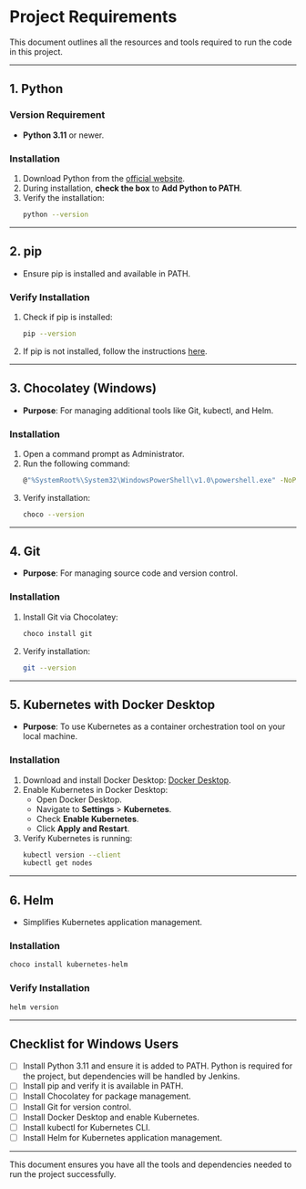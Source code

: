 
# Project Requirements

This document outlines all the resources and tools required to run the code in this project.

---

## **1. Python**

### **Version Requirement**
- **Python 3.11** or newer.

### **Installation**
1. Download Python from the [official website](https://www.python.org/downloads/).
2. During installation, **check the box** to **Add Python to PATH**.
3. Verify the installation:
   ```bash
   python --version
   ```

---

## **2. pip**
- Ensure pip is installed and available in PATH.

### **Verify Installation**
1. Check if pip is installed:
   ```bash
   pip --version
   ```
2. If pip is not installed, follow the instructions [here](https://pip.pypa.io/en/stable/installation/).

---

## **3. Chocolatey (Windows)**
- **Purpose**: For managing additional tools like Git, kubectl, and Helm.

### **Installation**
1. Open a command prompt as Administrator.
2. Run the following command:
   ```bash
   @"%SystemRoot%\System32\WindowsPowerShell\v1.0\powershell.exe" -NoProfile -InputFormat None -ExecutionPolicy Bypass -Command "Set-ExecutionPolicy Bypass -Scope Process -Force; [System.Net.ServicePointManager]::SecurityProtocol = [System.Net.ServicePointManager]::SecurityProtocol -bor 3072; iex ((New-Object System.Net.WebClient).DownloadString('https://community.chocolatey.org/install.ps1'))" && SET "PATH=%PATH%;%ALLUSERSPROFILE%\chocolatey\bin"
   ```
3. Verify installation:
   ```bash
   choco --version
   ```

---

## **4. Git**
- **Purpose**: For managing source code and version control.

### **Installation**
1. Install Git via Chocolatey:
   ```bash
   choco install git
   ```
2. Verify installation:
   ```bash
   git --version
   ```

---

## **5. Kubernetes with Docker Desktop**
- **Purpose**: To use Kubernetes as a container orchestration tool on your local machine.

### **Installation**
1. Download and install Docker Desktop: [Docker Desktop](https://www.docker.com/products/docker-desktop).
2. Enable Kubernetes in Docker Desktop:
   - Open Docker Desktop.
   - Navigate to **Settings** > **Kubernetes**.
   - Check **Enable Kubernetes**.
   - Click **Apply and Restart**.
3. Verify Kubernetes is running:
   ```bash
   kubectl version --client
   kubectl get nodes
   ```

---

## **6. Helm**
- Simplifies Kubernetes application management.

### **Installation**
```bash
choco install kubernetes-helm
```

### **Verify Installation**
```bash
helm version
```

---


## **Checklist for Windows Users**
- [ ] Install Python 3.11 and ensure it is added to PATH. Python is required for the project, but dependencies will be handled by Jenkins.
- [ ] Install pip and verify it is available in PATH.
- [ ] Install Chocolatey for package management.
- [ ] Install Git for version control.
- [ ] Install Docker Desktop and enable Kubernetes.
- [ ] Install kubectl for Kubernetes CLI.
- [ ] Install Helm for Kubernetes application management.

---

This document ensures you have all the tools and dependencies needed to run the project successfully.
